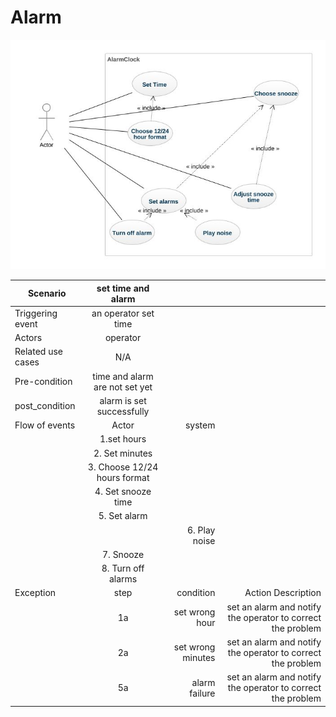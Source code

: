 # Alarm

![Alt text](diagram-gmm.jpg)

| Scenario | set time and alarm |     ||
| ------------- |:-------------:| ----:|-----:|
| Triggering event | an operator set time | | |
| Actors | operator |||
| Related use cases | N/A |||
| Pre-condition  | time and alarm are not set yet |||
| post_condition | alarm is set successfully |||
| Flow of events | Actor                        | system ||
|   | 1.set hours                    |||
|   | 2. Set minutes |||
|   | 3. Choose 12/24 hours format        |||
|   | 4. Set snooze time                |||
|   | 5. Set alarm                    || |
|   |                          | 6. Play noise ||
|   | 7. Snooze                      || |
|   | 8. Turn off alarms        || |            
|Exception | step    |condition|    Action Description|        
|| 1a|    set wrong hour|    set an alarm and notify the operator to correct the problem 
|| 2a| set wrong minutes|     set an alarm and notify the operator to correct the problem 
|| 5a|    alarm failure|    set an alarm and notify the operator to correct the problem 

